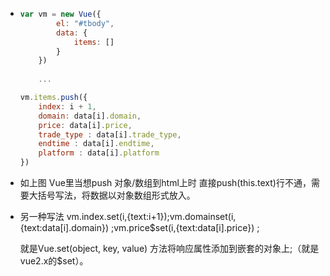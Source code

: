 

- ``` javascript
  var vm = new Vue({
          el: "#tbody",
          data: {
              items: []
          }
      })
      
      ...

  vm.items.push({
      index: i + 1,
      domain: data[i].domain,
      price: data[i].price,
      trade_type : data[i].trade_type,
      endtime : data[i].endtime,
      platform : data[i].platform
  })
  ```

- 如上图 Vue里当想push 对象/数组到html上时 直接push(this.text)行不通，需要大括号写法，将数据以对象数组形式放入。

- 另一种写法  vm.index.set(i,{text:i+1});vm.domainset(i,{text:data[i].domain}) ;vm.price$set(i,{text:data[i].price}) ;

  就是Vue.set(object, key, value) 方法将响应属性添加到嵌套的对象上;（就是vue2.x的$set）。